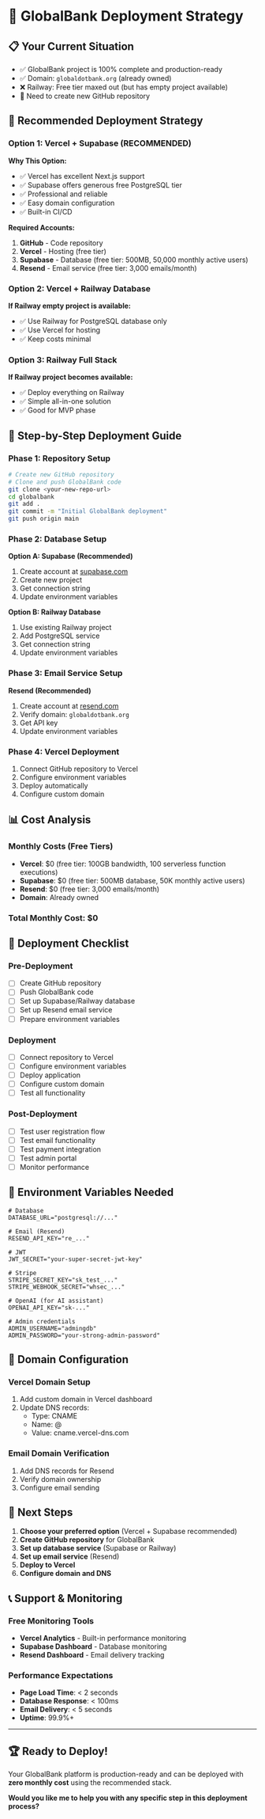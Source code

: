 # 🚀 GlobalBank Deployment Strategy

## 📋 **Your Current Situation**
- ✅ GlobalBank project is 100% complete and production-ready
- ✅ Domain: `globaldotbank.org` (already owned)
- ❌ Railway: Free tier maxed out (but has empty project available)
- 🔄 Need to create new GitHub repository

## 🎯 **Recommended Deployment Strategy**

### **Option 1: Vercel + Supabase (RECOMMENDED)**

**Why This Option:**
- ✅ Vercel has excellent Next.js support
- ✅ Supabase offers generous free PostgreSQL tier
- ✅ Professional and reliable
- ✅ Easy domain configuration
- ✅ Built-in CI/CD

**Required Accounts:**
1. **GitHub** - Code repository
2. **Vercel** - Hosting (free tier)
3. **Supabase** - Database (free tier: 500MB, 50,000 monthly active users)
4. **Resend** - Email service (free tier: 3,000 emails/month)

### **Option 2: Vercel + Railway Database**

**If Railway empty project is available:**
- ✅ Use Railway for PostgreSQL database only
- ✅ Use Vercel for hosting
- ✅ Keep costs minimal

### **Option 3: Railway Full Stack**

**If Railway project becomes available:**
- ✅ Deploy everything on Railway
- ✅ Simple all-in-one solution
- ✅ Good for MVP phase

## 🔧 **Step-by-Step Deployment Guide**

### **Phase 1: Repository Setup**

```bash
# Create new GitHub repository
# Clone and push GlobalBank code
git clone <your-new-repo-url>
cd globalbank
git add .
git commit -m "Initial GlobalBank deployment"
git push origin main
```

### **Phase 2: Database Setup**

**Option A: Supabase (Recommended)**
1. Create account at [supabase.com](https://supabase.com)
2. Create new project
3. Get connection string
4. Update environment variables

**Option B: Railway Database**
1. Use existing Railway project
2. Add PostgreSQL service
3. Get connection string
4. Update environment variables

### **Phase 3: Email Service Setup**

**Resend (Recommended)**
1. Create account at [resend.com](https://resend.com)
2. Verify domain: `globaldotbank.org`
3. Get API key
4. Update environment variables

### **Phase 4: Vercel Deployment**

1. Connect GitHub repository to Vercel
2. Configure environment variables
3. Deploy automatically
4. Configure custom domain

## 📊 **Cost Analysis**

### **Monthly Costs (Free Tiers)**
- **Vercel**: $0 (free tier: 100GB bandwidth, 100 serverless function executions)
- **Supabase**: $0 (free tier: 500MB database, 50K monthly active users)
- **Resend**: $0 (free tier: 3,000 emails/month)
- **Domain**: Already owned

### **Total Monthly Cost: $0**

## 🚀 **Deployment Checklist**

### **Pre-Deployment**
- [ ] Create GitHub repository
- [ ] Push GlobalBank code
- [ ] Set up Supabase/Railway database
- [ ] Set up Resend email service
- [ ] Prepare environment variables

### **Deployment**
- [ ] Connect repository to Vercel
- [ ] Configure environment variables
- [ ] Deploy application
- [ ] Configure custom domain
- [ ] Test all functionality

### **Post-Deployment**
- [ ] Test user registration flow
- [ ] Test email functionality
- [ ] Test payment integration
- [ ] Test admin portal
- [ ] Monitor performance

## 🔐 **Environment Variables Needed**

```env
# Database
DATABASE_URL="postgresql://..."

# Email (Resend)
RESEND_API_KEY="re_..."

# JWT
JWT_SECRET="your-super-secret-jwt-key"

# Stripe
STRIPE_SECRET_KEY="sk_test_..."
STRIPE_WEBHOOK_SECRET="whsec_..."

# OpenAI (for AI assistant)
OPENAI_API_KEY="sk-..."

# Admin credentials
ADMIN_USERNAME="admingdb"
ADMIN_PASSWORD="your-strong-admin-password"
```

## 📱 **Domain Configuration**

### **Vercel Domain Setup**
1. Add custom domain in Vercel dashboard
2. Update DNS records:
   - Type: CNAME
   - Name: @
   - Value: cname.vercel-dns.com

### **Email Domain Verification**
1. Add DNS records for Resend
2. Verify domain ownership
3. Configure email sending

## 🎯 **Next Steps**

1. **Choose your preferred option** (Vercel + Supabase recommended)
2. **Create GitHub repository** for GlobalBank
3. **Set up database service** (Supabase or Railway)
4. **Set up email service** (Resend)
5. **Deploy to Vercel**
6. **Configure domain and DNS**

## 📞 **Support & Monitoring**

### **Free Monitoring Tools**
- **Vercel Analytics** - Built-in performance monitoring
- **Supabase Dashboard** - Database monitoring
- **Resend Dashboard** - Email delivery tracking

### **Performance Expectations**
- **Page Load Time**: < 2 seconds
- **Database Response**: < 100ms
- **Email Delivery**: < 5 seconds
- **Uptime**: 99.9%+

---

## 🏆 **Ready to Deploy!**

Your GlobalBank platform is production-ready and can be deployed with **zero monthly cost** using the recommended stack.

**Would you like me to help you with any specific step in this deployment process?** 
